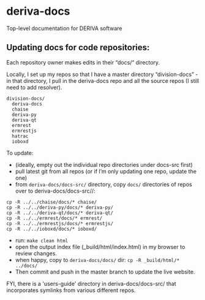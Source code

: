 # deriva-docs
Top-level documentation for DERIVA software

## Updating docs for code repositories:

Each repository owner makes edits in their “docs/“ directory.

Locally, I set up my repos so that I have a master directory “division-docs” - in that directory, I pull in the deriva-docs repo and all the source repos (I still need to add resolver). 
```
division-docs/
  deriva-docs
  chaise
  deriva-py
  deriva-qt
  ermrest
  ermrestjs
  hatrac
  ioboxd
```

To update:
* (ideally, empty out the individual repo directories under docs-src first)
* pull latest git from all repos (or if I’m only updating one repo, update the one)
* from `deriva-docs/docs-src/` directory, copy `docs/` directories of repos over to deriva-docs/docs-src/<repo>/:
  
```
cp -R ../../chaise/docs/* chaise/
cp -R ../../deriva-py/docs/* deriva-py/
cp -R ../../deriva-qt/docs/* deriva-qt/
cp -R ../../ermrest/docs/* ermrest/
cp -R ../../ermrestjs/docs/* ermrestjs/
cp -R ../../ioboxd/docs/* ioboxd/
```
* run: `make clean html`
* open the output index file (\_build/html/index.html) in my browser to review changes.
* when happy, copy to `deriva-docs/docs/` dir:
            `cp -R _build/html/* ../docs/`
* Then commit and push in the master branch to update the live website.

FYI, there is a 'users-guide' directory in deriva-docs/docs-src/ that incorporates symlinks from various different repos. 

